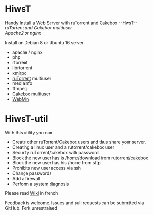 # HiwsT
Handy Install a Web Server with ruTorrent and Cakebox --HwsT--  
_ruTorrent and Cakebox multiuser_  
_Apache2 or nginx_

Install on Debian 8 or Ubuntu 16 server
- apache / nginx
- php
- rtorrent
 - librtorrent
 - xmlrpc
- <a href="https://github.com/Novik/ruTorrent/">ruTorrent</a> multiuser
 - mediainfo
 - ffmpeg
- <a href="https://github.com/cakebox/cakebox">Cakebox</a> multiuser
- <a href="http://www.webmin.com/">WebMin</a>

# HiwsT-util
With this utility you can  
- Create other ruTorrent/Cakebox users and thus share your server.  
 - Creating a linux user and a rutorrent/cakebox user  
 - Security ruTorrent/cakebox with password
 - Block the new user has is /home/download from rutorrent/cakebox  
 - Block the new user has his /home from sftp  
 - Prohibits new user access via ssh  
- Change passwords
- Add a firewall
- Perform a system diagnosis  

Please read <a href="https://github.com/Patlol/Install-Handy-Web-Server-ruTorrent-/wiki">Wiki</a> in french

Feedback is welcome. Issues and pull requests can be submitted via GitHub. Fork unrestrained
